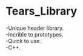 # Tears_Library
-Unique header library.<br/>
-Incrible to prototypes.<br/>
-Quick to use.<br/>
-C++.<br/>

